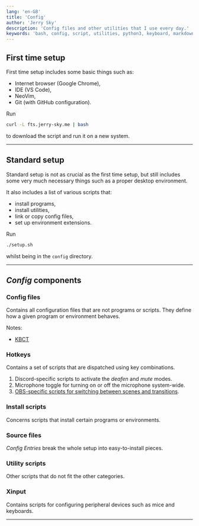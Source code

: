 ```yaml
---
lang: 'en-GB'
title: 'Config'
author: 'Jerry Sky'
description: 'Config files and other utilities that I use every day.'
keywords: 'bash, config, script, utilities, python3, keyboard, markdown, bash aliases'
---
```


## First time setup

First time setup includes some basic things such as:

- Internet browser (Google Chrome),
- IDE (VS Code),
- NeoVim,
- Git (with GitHub configuration).

Run

```bash
curl -L fts.jerry-sky.me | bash
```

to download the script and run it on a new system.

---



## Standard setup

Standard setup is not as crucial as the first time setup, but still includes
some very much necessary things such as a proper desktop environment.

It also includes a list of various scripts that:

- install programs,
- install utilities,
- link or copy config files,
- set up environment extensions.

Run

```bash
./setup.sh
```

whilst being in the `config` directory.

---



## _Config_ components


### Config files

Contains all configuration files that are not programs or scripts.
They define how a given program or environment behaves.

Notes:
- [KBCT](doc/kbct.md)


### Hotkeys

Contains a set of scripts that are dispatched using key combinations.

1. Discord-specific scripts to activate the _deafen_ and _mute_ modes.
2. Microphone toggle for turning on or off the microphone system-wide.
3. [OBS-specific scripts for switching between scenes and transitions](doc/obsws.md).


### Install scripts

Concerns scripts that install certain programs or environments.


### Source files

_Config Entries_ break the whole setup into easy-to-install pieces.


### Utility scripts

Other scripts that do not fit the other categories.


### Xinput

Contains scripts for configuring peripheral devices such as mice and keyboards.

---

